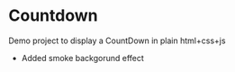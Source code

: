 # Countdown
Demo project to display a CountDown in plain html+css+js
- Added smoke backgorund effect
